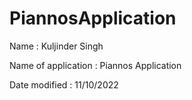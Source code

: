# PiannosApplication

Name : Kuljinder Singh

Name of application : Piannos Application

Date modified : 11/10/2022
